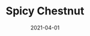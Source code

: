 ---
description: "Width%3A%2054%u201D%20%7C%20Content%3A%20100%25%20Polyester%20%7C%20Abrasion%3A%2050%2C000%20Double%20Rubs%20-%20Wyzenbeek%20Method%20%7C%20Repeat%3A%20n/a%20%7C%20Finish%3A%20INCASE%20by%20CRYPTON%20%7C%20Flammability%3A%20NFPA%20260%2C%20UFAC%20Class%201%2C%20CAL%20117%20%7C%20Applications%3A%20Contract%20/%20Hospitality%2C%20Residential%20%7C%20"
tags: 
  - "Lark Fontaine"
  - "Spicy"
  - "Textiles"
image_primary: "img/Spicy_Chestnut_large.jpg"
href: "https://www.larkfontaine.com/collections/textiles/products/spicy-chestnut"
designer: "Lark Fontaine"
title: "Spicy Chestnut"
category: "Textiles"
subtitle: ""
manufacturer: "Lark Fontaine"
slug: "/manufacturers/lark-fontaine/textiles/lark-fontaine-spicy-chestnut"
date: "2021-04-01"
---